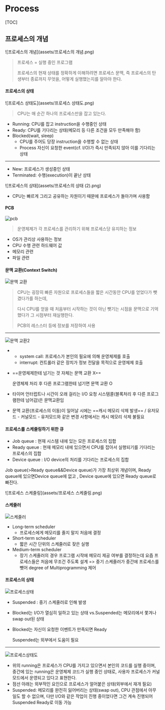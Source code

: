 # Process

[TOC]

## 프로세스의 개념

![프로세스의 개념](assets/프로세스의 개념.png)

> 프로세스 = 실행 중인 프로그램
>
> 프로세스의 현재 상태를 정확하게 이해하려면 프로세스 문맥, 즉 프로세스의 탄생부터 종료까지 무엇을, 어떻게 실행했는지를 알아야 한다.



#### 프로세스의 상태

![프로세스 상태도](assets/프로세스 상태도.png)

> CPU는 매 순간 하나의 프로세스만을 잡고 있는다.

- Running: CPU를 잡고 instruction을 수행중인 상태
- Ready: CPU를 기다리는 상태(메모리 등 다른 조건을 모두 만족해야 함)
- Blocked(wait, sleep)
  - CPU를 주어도 당장 instruction을 수행할 수 없는 상태
  - Process 자신이 요청한 event(cf. I/O)가 즉시 만족되지 않아 이를 기다리는 상태

<hr>

- New: 프로세스가 생성중인 상태
- Terminated: 수행(execution)이 끝난 상태

![프로세스의 상태](assets/프로세스의 상태 (2).png)

- CPU는 빠르게 그리고 공유하는 자원이기 때문에 프로세스가 돌아가며 사용함



#### PCB

![pcb](assets/pcb.png)

> 운영체제가 각 프로세스를 관리하기 위해 프로세스당 유지하는 정보

- OS가 관리상 사용하는 정보
- CPU 수행 관련 하드웨어 값
- 메모리 관련
- 파일 관련



#### 문맥 교환(Context Switch)

![문맥 교환](assets/문맥교환.png)

> CPU는 굉장히 빠른 자원으로 프로세스들을 짧은 시간동안 CPU를 얻었다가 뺏겼다가를 하는데,
>
> 다시 CPU를 얻을 때 처음부터 시작하는 것이 아닌 뺏기는 시점을 문맥으로 기억했다가 그 시점부터 재실행한다.
>
> PCB의 레스스터 등에 정보를 저장하여 사용

<hr>

![문맥 교환2](assets/문맥교환2.png)

- - system call: 프로세스가 본인의 필요에 의해 운영체제를 호출
  - interrupt:  컨트롤러 같은 장치가 정보 전달을 목적으로 운영체제 호출

- ==운영체제한테 넘기는 것 자체는 문맥 교환 X==

  운영체제 처리 후 다른 프로그램한테 넘기면 문맥 교환 O

- 타이머 언터럽트나 시간이 오래 걸리는 I/O 요청 시스템콜(블록처리 후 다른 프로그램한테 넘어감)은 문맥교환임

- 문맥 교환(프로세스의 이동)이 일어날 시에는 ==캐시 메모리 삭제 발생== / 유저모드 - 커널모드 - 유저모드와 같은 변경 사항에서는 캐시 메모리 삭제 불필요



#### 프로세스를 스케줄링하기 위한 큐

- Job queue : 현재 시스템 내에 있는 모든 프로세스의 집합
- Ready queue : 현재 메모리 내에 있으면서 CPU를 잡아서 실행되기를 기다리는 프로세스의 집합
- Device queue : I/O device의 처리를 기다리는 프로세스의 집합

Job queue(>Ready queue&&Device queue)가 가장 최상위 개념이며, Ready queue에 있으면Device queue에 없고 , Device queue에 있으면 Ready queue로 빠진다.

![프로세스 스케줄링](assets/프로세스 스케줄링.png)



#### 스케줄러

![스케줄러](assets/스케줄러.png)

- Long-term scheduler
  - 프로세스에게 메모리를 줄지 말지 처음에 결정
- Short-term scheduler
  - 짧은 시간 단위의 스케줄러로 잦은 실행
- Medium-term scheduler
  - 장기 스케줄러의 경우 프로그램 시작에 메모리 제공 여부를 결정하는데 요즘 프로세스들은 처음에 무조건 주도록 설계 => 중기 스케줄러가 중간에 프로세스를 뺏어 degree of Multiprogramming 제어



#### 프로세스의 상태

![프로세스상태](assets/프로세스상태.png)

- Suspended : 중기 스케줄러로 인해 발생

- Blocked는 I/O가 열심히 일하고 있는 상태 vs.Suspended는 메모리에서 쫓겨나 swap out된 상태

- Blocked는 자신이 요청한 이벤트가 만족되면 Ready

  Suspended는 외부에서 도움이 필요

<hr>

![프로세스상태도](assets/프로세스상태도.png)

- 위의 running은 프로세스가 CPU를 가지고 있으면서 본인의 코드를 실행 중이며, 중간에 있는 running은 운영체제 코드가 실행 중인 상태로, 사용자 프로세스가 커널 모드에서 운영되고 있다고 표현한다.
- 점선 아래는 외부적인 요인으로 프로세스가 얼어붙은 상태(외부에서 재개 필요)
- Suspended: 메모리를 완전히 잃어버리는 상태(swap out), CPU 관점에서 아무일도 할 수 없으며, 다만 I/O와 같은 작업이 진행 중이었다면 그건 계속 진행되어 Suspended Ready로 이동 가능
